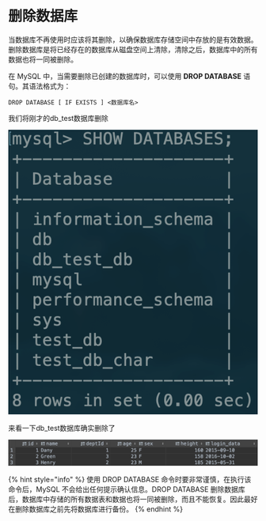 # 删除数据库

当数据库不再使用时应该将其删除，以确保数据库存储空间中存放的是有效数据。删除数据库是将已经存在的数据库从磁盘空间上清除，清除之后，数据库中的所有数据也将一同被删除。

在 MySQL 中，当需要删除已创建的数据库时，可以使用 **DROP DATABASE** 语句。其语法格式为：

```text
DROP DATABASE [ IF EXISTS ] <数据库名>
```

我们将刚才的db\_test数据库删除

![](../.gitbook/assets/image%20%2841%29.png)

来看一下db\_test数据库确实删除了

![](../.gitbook/assets/image%20%2893%29.png)

{% hint style="info" %}
使用 DROP DATABASE 命令时要非常谨慎，在执行该命令后，MySQL 不会给出任何提示确认信息。DROP DATABASE 删除数据库后，数据库中存储的所有数据表和数据也将一同被删除，而且不能恢复。因此最好在删除数据库之前先将数据库进行备份。
{% endhint %}

